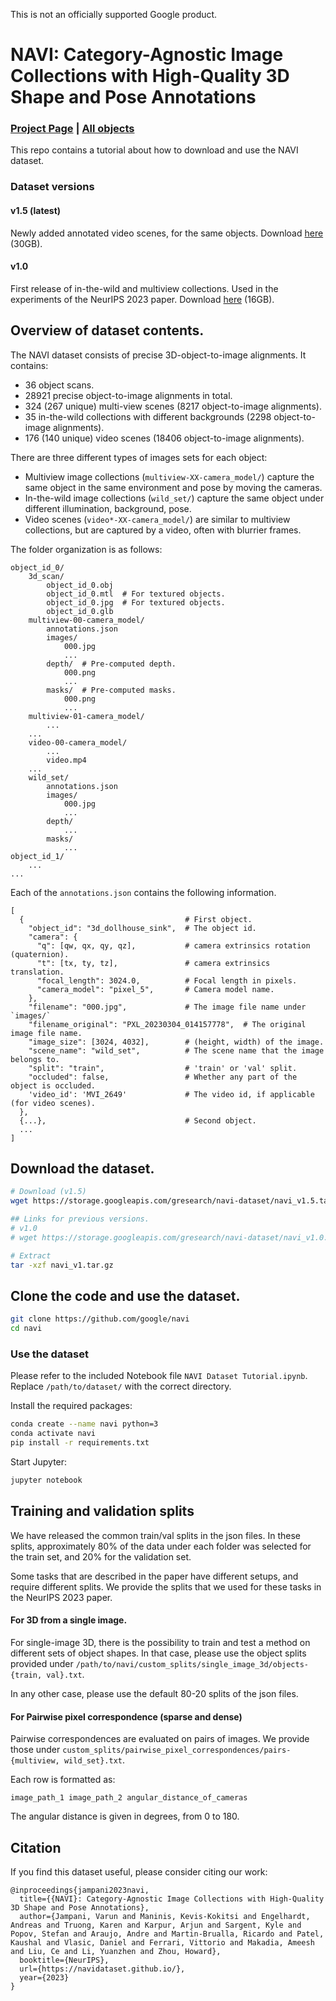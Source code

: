 This is not an officially supported Google product.

# NAVI: Category-Agnostic Image Collections with High-Quality 3D Shape and Pose Annotations
### [Project Page](https://navidataset.github.io/) | [All objects](https://docs.google.com/presentation/d/1LCWUBQHs3oGi1bwCQjgLm8-etV9Y8ldPSpFN0BLoi6o/)

This repo contains a tutorial about how to download and use the NAVI dataset.


### Dataset versions 

#### v1.5 (latest)
Newly added annotated video scenes, for the same objects.
Download [here](https://storage.googleapis.com/gresearch/navi-dataset/navi_v1.5.tar.gz) (30GB).

#### v1.0
First release of in-the-wild and multiview collections.
Used in the experiments of the NeurIPS 2023 paper.
Download [here](https://storage.googleapis.com/gresearch/navi-dataset/navi_v1.0.tar.gz) (16GB).

## Overview of dataset contents.

The NAVI dataset consists of precise 3D-object-to-image alignments.
It contains:
- 36 object scans.
- 28921 precise object-to-image alignments in total.
- 324 (267 unique) multi-view scenes (8217 object-to-image alignments).
- 35 in-the-wild collections with different backgrounds (2298 object-to-image alignments).
- 176 (140 unique) video scenes (18406 object-to-image alignments).

There are three different types of images sets for each object:
- Multiview image collections (`multiview-XX-camera_model/`) capture the same object in the same environment and pose by moving the cameras.
- In-the-wild image collections (`wild_set/`) capture the same object under different illumination, background, pose.
- Video scenes (`video*-XX-camera_model/`) are similar to multiview collections, but are captured by a video, often with blurrier frames.

The folder organization is as follows:
```
object_id_0/
    3d_scan/
        object_id_0.obj
        object_id_0.mtl  # For textured objects.
        object_id_0.jpg  # For textured objects.
        object_id_0.glb
    multiview-00-camera_model/
        annotations.json
        images/
            000.jpg
            ...
        depth/  # Pre-computed depth.
            000.png
            ...
        masks/  # Pre-computed masks.
            000.png
            ...
    multiview-01-camera_model/
        ...
    ...
    video-00-camera_model/
        ...
        video.mp4
    ...
    wild_set/
        annotations.json
        images/
            000.jpg
            ...
        depth/
            ...
        masks/
            ...
object_id_1/
    ...
...
```

Each of the `annotations.json` contains the following information.
```
[
  {                                    # First object.
    "object_id": "3d_dollhouse_sink",  # The object id.
    "camera": {
      "q": [qw, qx, qy, qz],           # camera extrinsics rotation (quaternion).
      "t": [tx, ty, tz],               # camera extrinsics translation.
      "focal_length": 3024.0,          # Focal length in pixels.
      "camera_model": "pixel_5",       # Camera model name.
    },
    "filename": "000.jpg",             # The image file name under `images/`
    "filename_original": "PXL_20230304_014157778",  # The original image file name.
    "image_size": [3024, 4032],        # (height, width) of the image.
    "scene_name": "wild_set",          # The scene name that the image belongs to.
    "split": "train",                  # 'train' or 'val' split.
    "occluded": false,                 # Whether any part of the object is occluded.
    'video_id': 'MVI_2649'             # The video id, if applicable (for video scenes).
  },
  {...},                               # Second object.
  ...
]
```


## Download the dataset.

```bash
# Download (v1.5) 
wget https://storage.googleapis.com/gresearch/navi-dataset/navi_v1.5.tar.gz

## Links for previous versions.
# v1.0 
# wget https://storage.googleapis.com/gresearch/navi-dataset/navi_v1.0.tar.gz

# Extract
tar -xzf navi_v1.tar.gz
```

## Clone the code and use the dataset.

```bash
git clone https://github.com/google/navi
cd navi
```

### Use the dataset
Please refer to the included Notebook file `NAVI Dataset Tutorial.ipynb`.
Replace `/path/to/dataset/` with the correct directory.

Install the required packages:
```bash
conda create --name navi python=3
conda activate navi
pip install -r requirements.txt
```

Start Jupyter:
```bash
jupyter notebook
```


## Training and validation splits

We have released the common train/val splits in the json files.
In these splits, approximately 80% of the data under each folder was selected
for the train set, and 20% for the validation set.

Some tasks that are described in the paper have different setups, and require
different splits. We provide the splits that we used for these tasks in the
NeurIPS 2023 paper. 

#### For 3D from a single image.
For single-image 3D, there is the possibility to train and test a method on
different sets of object shapes. In that case, please use the object splits
provided under
`/path/to/navi/custom_splits/single_image_3d/objects-{train, val}.txt`.

In any other case, please use the default 80-20 splits of the json files.

#### For Pairwise pixel correspondence (sparse and dense)
Pairwise correspondences are evaluated on pairs of images.
We provide those under
`custom_splits/pairwise_pixel_correspondences/pairs-{multiview, wild_set}.txt`.

Each row is formatted as:

```
image_path_1 image_path_2 angular_distance_of_cameras
```
The angular distance is given in degrees, from 0 to 180.


## Citation

If you find this dataset useful, please consider citing our work:
```
@inproceedings{jampani2023navi,
  title={{NAVI}: Category-Agnostic Image Collections with High-Quality 3D Shape and Pose Annotations},
  author={Jampani, Varun and Maninis, Kevis-Kokitsi and Engelhardt, Andreas and Truong, Karen and Karpur, Arjun and Sargent, Kyle and Popov, Stefan and Araujo, Andre and Martin-Brualla, Ricardo and Patel, Kaushal and Vlasic, Daniel and Ferrari, Vittorio and Makadia, Ameesh and Liu, Ce and Li, Yuanzhen and Zhou, Howard},
  booktitle={NeurIPS},
  url={https://navidataset.github.io/},
  year={2023}
}
```
